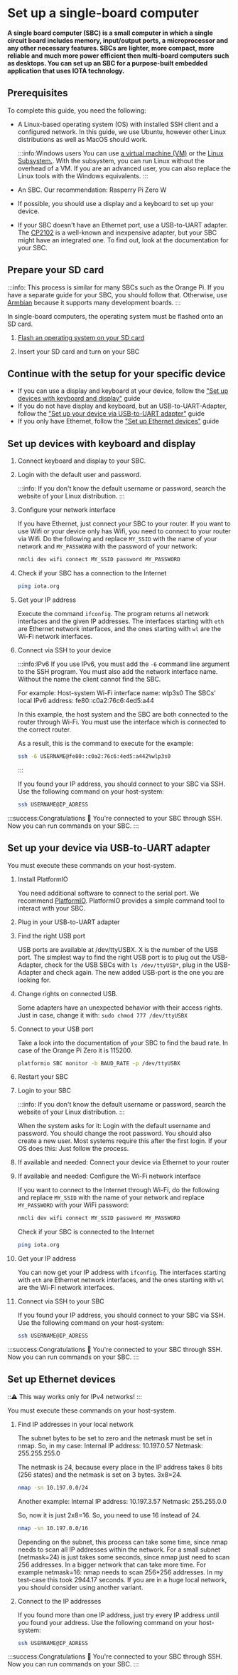# Set up a single-board computer

**A single board computer (SBC) is a small computer in which a single circuit board includes memory, input/output ports, a microprocessor and any other necessary features. SBCs are lighter, more compact, more reliable and much more power efficient then multi-board computers such as desktops. You can set up an SBC for a purpose-built embedded application that uses IOTA technology.**

## Prerequisites

To complete this guide, you need the following:

- A Linux-based operating system (OS) with installed SSH client and a configured network. 
In this guide, we use Ubuntu, however other Linux distributions as well as MacOS should work.

    :::info:Windows users
    You can use [a virtual machine (VM)](../how-to-guides/set-up-virtual-machine.md) 
    or the [Linux Subsystem.](https://docs.microsoft.com/en-us/windows/wsl/install-win10). 
    With the subsystem, you can run Linux without the overhead of a VM. 
    If you are an advanced user, you can also replace the Linux tools with the Windows equivalents.
    :::

- An SBC. Our recommendation: Rasperry Pi Zero W

- If possible, you should use a display and a keyboard to set up your device.

- If your SBC doesn't have an Ethernet port, use a USB-to-UART adapter. The [CP2102](https://www.silabs.com/products/development-tools/software/usb-to-uart-bridge-vcp-drivers) 
is a well-known and inexpensive adapter, but your SBC might have an integrated one. To find out, look at the documentation for your SBC.


## Prepare your SD card
:::info:
This process is similar for many SBCs such as the Orange Pi. 
If you have a separate guide for your SBC, you should follow that. Otherwise, use [Armbian](https://www.armbian.com/download/) because it supports many development boards.
:::

In single-board computers, the operating system must be flashed onto an SD card.

1. [Flash an operating system on your SD card](https://www.raspberrypi.org/documentation/installation/installing-images/)

2. Insert your SD card and turn on your SBC

## Continue with the setup for your specific device

- If you can use a display and keyboard at your device, follow the ["Set up devices with keyboard and display"](#set-up-devices-with-keyboard-and-display) guide
- If you do not have display and keyboard, but an USB-to-UART-Adapter, follow the ["Set up your device via USB-to-UART adapter"](#set-up-your-device-via-usb-to-uart-adapter) guide
- If you only have Ethernet, follow the ["Set up Ethernet devices"](#set-up-ethernet-devices) guide

## Set up devices with keyboard and display

1. Connect keyboard and display to your SBC.

2. Login with the default user and password.

    :::info:
    If you don't know the default username or password, search the website of your Linux distribution.
    :::

3. Configure your network interface

    If you have Ethernet, just connect your SBC to your router. 
    If you want to use Wifi or your device only has Wifi, you need to connect to your router via Wifi.
    Do the following and replace ``MY_SSID`` with the name of your network and ``MY_PASSWORD`` with the password
    of your network:
    
    ```bash
    nmcli dev wifi connect MY_SSID password MY_PASSWORD
    ```
    
4. Check if your SBC has a connection to the Internet
    
    ```bash
    ping iota.org
    ```

5. Get your IP address

    Execute the command ```ifconfig```. The program returns all network interfaces and the given IP addresses.
    The interfaces starting with `eth` are Ethernet network interfaces, 
    and the ones starting with `wl` are the Wi-Fi network interfaces.

6. Connect via SSH to your device

    :::info:IPv6
    If you use IPv6, you must add the `-6` command line argument to the SSH program. 
    You must also add the network interface name. Without the name the client cannot find the SBC.
    
    For example:
    Host-system Wi-Fi interface name: wlp3s0
    The SBCs' local IPv6 address: fe80::c0a2:76c6:4ed5:a44
    
    In this example, the host system and the SBC are both connected to the router through Wi-Fi. 
    You must use the interface which is connected to the correct router.
    
    As a result, this is the command to execute for the example:
    
    ```bash
    ssh -6 USERNAME@fe80::c0a2:76c6:4ed5:a442%wlp3s0
    ``` 
    :::
    
    If you found your IP address, you should connect to your SBC via SSH. 
    Use the following command on your host-system:
    ```bash
    ssh USERNAME@IP_ADRESS
    ```

:::success:Congratulations
:tada: You're connected to your SBC through SSH. Now you can run commands on your SBC.
:::


## Set up your device via USB-to-UART adapter

You must execute these commands on your host-system.

1. Install PlatformIO

    You need additional software to connect to the serial port. 
    We recommend [PlatformIO](https://docs.platformio.org/en/latest/userguide/cmd_device.html?highlight=monitor#platformio-device-monitor).
    PlatformIO provides a simple command tool to interact with your SBC.

2. Plug in your USB-to-UART adapter

3. Find the right USB port

    USB ports are available at /dev/ttyUSBX. X is the number of the USB port.
    The simplest way to find the right USB port is to plug out the USB-Adapter, check for the USB SBCs with
    ```ls /dev/ttyUSB*```, plug in the USB-Adapter and check again. The new added USB-port is the one you are looking for.

4. Change rights on connected USB. 

    Some adapters have an unexpected behavior with their access rights. Just in case, change it with:
    ```sudo chmod 777 /dev/ttyUSBX```

5. Connect to your USB port

    Take a look into the documentation of your SBC to find the baud rate. In case of the Orange Pi Zero it is 115200.
    ```bash
    platformio SBC monitor -b BAUD_RATE -p /dev/ttyUSBX
    ```

6. Restart your SBC

7. Login to your SBC

    :::info:
    If you don't know the default username or password, search the website of your Linux distribution.
    :::
    
    When the system asks for it: Login with the default username and password.
    You should change the root password. You should also create a new user.
    Most systems require this after the first login. If your OS does this: Just follow the process.

8. If available and needed: Connect your device via Ethernet to your router

9. If available and needed: Configure the Wi-Fi network interface 

    If you want to connect to the Internet through Wi-Fi, 
    do the following and replace `MY_SSID` with the name of your network and replace `MY_PASSWORD` 
    with your WiFi password:
    
    ```bash
    nmcli dev wifi connect MY_SSID password MY_PASSWORD
    ```
    
    Check if your SBC is connected to the Internet
    ```bash
    ping iota.org
    ```

10. Get your IP address

    You can now get your IP address with  ```ifconfig```. 
    The interfaces starting with `eth` are Ethernet network interfaces, 
    and the ones starting with `wl` are the Wi-Fi network interfaces.

11. Connect via SSH to your SBC

    If you found your IP address, you should connect to your SBC via SSH. 
    Use the following command on your host-system:
    ```bash
    ssh USERNAME@IP_ADRESS
    ```

:::success:Congratulations
:tada: You're connected to your SBC through SSH. Now you can run commands on your SBC.
:::

## Set up Ethernet devices
:::warning:
This way works only for IPv4 networks!
:::

You must execute these commands on your host-system.

1. Find IP addresses in your local network

    The subnet bytes to be set to zero and the netmask must be set in nmap.
    So, in my case:
    Internal IP address: 10.197.0.57
    Netmask: 255.255.255.0
    
    The netmask is 24, because every place in the IP address takes 8 bits (256 states) and the netmask is set on 3 bytes. 3x8=24.
    
    ```bash
    nmap -sn 10.197.0.0/24
    ```
    
    Another example:
    Internal IP address: 10.197.3.57
    Netmask: 255.255.0.0
    
    So, now it is just 2x8=16. So, you need to use 16 instead of 24.
    
    ```bash
    nmap -sn 10.197.0.0/16
    ```
    
    Depending on the subnet, this process can take some time, since nmap needs to scan all IP addresses within the network. 
    For a small subnet (netmask=24) is just takes some seconds, since nmap just need to scan 256 addresses.
    In a bigger network that can take more time. For example netmask=16: nmap needs to scan 256*256 addresses. 
    In my test-case this took 2944.17 seconds. If you are in a huge local network, you should consider using another variant.

2. Connect to the IP addresses

    If you found more than one IP address, just try every IP address until you found your address.
    Use the following command on your host-system:
    ```bash
    ssh USERNAME@IP_ADRESS
    ```


:::success:Congratulations
:tada: You're connected to your SBC through SSH. Now you can run commands on your SBC.
:::
